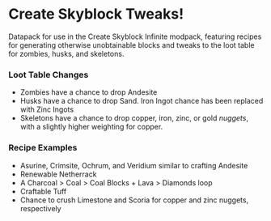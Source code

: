 # Create Skyblock Tweaks!

Datapack for use in the Create Skyblock Infinite modpack, featuring recipes for generating otherwise unobtainable blocks and tweaks to the loot table for zombies, husks, and skeletons.

### Loot Table Changes
* Zombies have a chance to drop Andesite
* Husks have a chance to drop Sand. Iron Ingot chance has been replaced with Zinc Ingots
* Skeletons have a chance to drop copper, iron, zinc, or gold _nuggets_, with a slightly higher weighting for copper.

### Recipe Examples
* Asurine, Crimsite, Ochrum, and Veridium similar to crafting Andesite
* Renewable Netherrack
* A Charcoal > Coal > Coal Blocks + Lava > Diamonds loop
* Craftable Tuff
* Chance to crush Limestone and Scoria for copper and zinc nuggets, respectively
